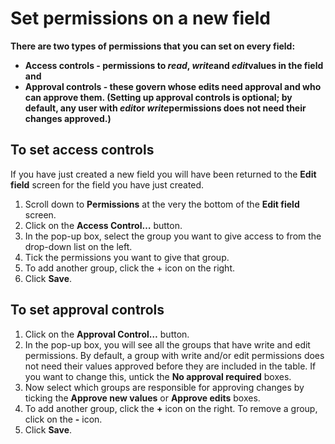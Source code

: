 

# Set permissions on a new field

**There are two types of permissions that you can set on every field:**

* **Access controls - permissions to *read*, *write*and *edit*values in the field and**
* **Approval controls - these govern whose edits need approval and who can approve them. (Setting up approval controls is optional; by default, any user with *edit*or *write*permissions does not need their changes approved.)&nbsp;**

## To set access controls

If you have just created a new field you will have been returned to the **Edit field** screen for the field you have just created.

1. Scroll down to **Permissions** at the very the bottom of the **Edit field** screen.
2. Click on the **Access Control…** button.
3. In the pop-up box, select the group you want to give access to from the drop-down list on the left.
4. Tick the permissions you want to give that group.
5. To add another group, click the + icon on the right.
6. Click **Save**.

## To set approval controls

1. Click on the **Approval Control…** button.
2. In the pop-up box, you will see all the groups that have write and edit permissions. By default, a group with write and/or edit permissions does not need their values approved before they are included in the table. If you want to change this, untick the **No approval required** boxes.
3. Now select which groups are responsible for approving changes by ticking the **Approve new values** or **Approve edits** boxes.
4. To add another group, click the **+** icon on the right. To remove a group, click on the **-** icon.
5. Click **Save**.